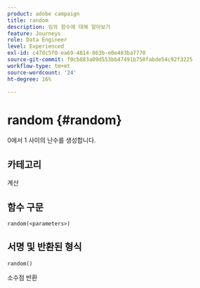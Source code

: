 ```yaml
---
product: adobe campaign
title: random
description: 임의 함수에 대해 알아보기
feature: Journeys
role: Data Engineer
level: Experienced
exl-id: c47dc5f0-ea69-4814-863b-e0e483ba7770
source-git-commit: f0cb883a09d553bb47491b750fabde54c92f3225
workflow-type: tm+mt
source-wordcount: '24'
ht-degree: 16%

---
```


# random {#random}

0에서 1 사이의 난수를 생성합니다.

## 카테고리

계산

## 함수 구문

`random(<parameters>)`

## 서명 및 반환된 형식

`random()`

소수점 반환

